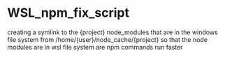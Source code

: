 # WSL_npm_fix_script
creating a symlink to the {project} node_modules that are in the windows file system from /home/{user}/node_cache/{project} so that the node modules are in wsl file system are npm commands run faster
